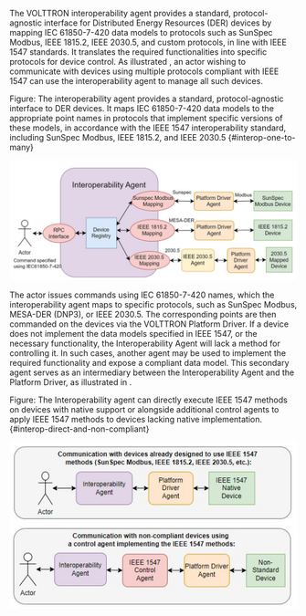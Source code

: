The VOLTTRON interoperability agent provides a standard, protocol-agnostic interface for
Distributed Energy Resources (DER) devices by mapping IEC 61850-7-420 data models to protocols such as SunSpec Modbus,
IEEE 1815.2, IEEE 2030.5, and custom protocols, in line with IEEE 1547 standards.
It translates the required functionalities into specific protocols for device control.
As illustrated [](#interop-one-to-many), an actor wishing to communicate with devices using multiple protocols
compliant with IEEE 1547 can use the interoperability agent to manage all such devices. 

Figure: The interoperability agent provides a standard, protocol-agnostic interface to DER devices.
It maps IEC 61850-7-420 data models to the appropriate point names in protocols that implement specific
versions of these models, in accordance with the IEEE 1547 interoperability standard, including SunSpec Modbus,
IEEE 1815.2, and IEEE 2030.5 {#interop-one-to-many}

![](images/interop-one-to-many.png)


The actor issues commands using IEC 61850-7-420 names, which the interoperability agent maps to specific protocols,
such as SunSpec Modbus, MESA-DER (DNP3), or IEEE 2030.5. The corresponding points are then commanded on the devices
via the VOLTTRON Platform Driver. If a device does not implement the data models specified in IEEE 1547,
or the necessary functionality, the Interoperability Agent will lack a method for controlling it.
In such cases, another agent may be used to implement the required functionality and expose a compliant data model.
This secondary agent serves as an intermediary between the Interoperability Agent and the Platform Driver,
as illustrated in [](#interop-direct-and-non-compliant).

Figure: The Interoperability agent can directly execute IEEE 1547 methods on devices
with native support or alongside additional control agents to apply IEEE 1547 methods
to devices lacking native implementation.
{#interop-direct-and-non-compliant}

![](images/interop-direct-and-non-compliant.png)

